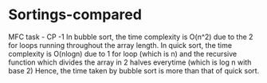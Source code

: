 # Sortings-compared
MFC task - CP -1
In bubble sort, the time complexity is O(n^2) due to the 2 for loops running throughout the array length.
In quick sort, the time complexity is O(nlogn) due to 1 for loop (which is n) and the recursive function which divides the array in 2 halves everytime (which is log n with base 2)
Hence, the time taken by bubble sort is more than that of quick sort.
